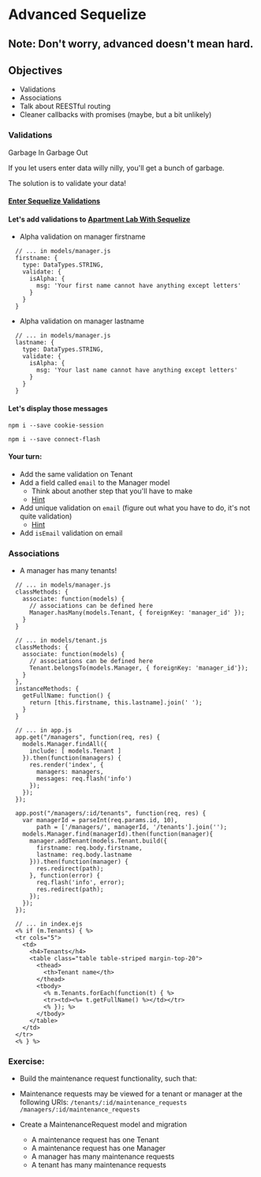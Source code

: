 # Advanced Sequelize

## Note: Don't worry, advanced doesn't mean hard.

## Objectives

* Validations
* Associations
* Talk about REESTful routing
* Cleaner callbacks with promises (maybe, but a bit unlikely)

### Validations

Garbage In Garbage Out

If you let users enter data willy nilly, you'll get a bunch of garbage.

The solution is to validate your data!

#### [Enter Sequelize Validations](https://github.com/chriso/validator.js#validators)

#### Let's add validations to [Apartment Lab With Sequelize](https://github.com/wdi-sf-september-2014-hw/apartment_lab_with_sequelize/tree/solution)

* Alpha validation on manager firstname 

```
  // ... in models/manager.js
  firstname: {
    type: DataTypes.STRING,
    validate: {
      isAlpha: {
        msg: 'Your first name cannot have anything except letters'
      }
    }
  }
```

* Alpha validation on manager lastname
```
  // ... in models/manager.js
  lastname: {
    type: DataTypes.STRING,
    validate: {
      isAlpha: {
        msg: 'Your last name cannot have anything except letters'
      }
    }
  }
```

#### Let's display those messages

`npm i --save cookie-session`

`npm i --save connect-flash`

#### Your turn: 

* Add the same validation on Tenant
* Add a field called `email` to the Manager model
  * Think about another step that you'll have to make
  * [Hint](http://sequelizejs.com/docs/1.7.8/migrations#functions-addcolumn)
* Add unique validation on `email` (figure out what you have to do, it's
  not quite validation)
  * [Hint](http://sequelizejs.com/docs/1.7.8/models#definition)
* Add `isEmail` validation on email

### Associations

* A manager has many tenants!
```
  // ... in models/manager.js
  classMethods: {
    associate: function(models) {
      // associations can be defined here
      Manager.hasMany(models.Tenant, { foreignKey: 'manager_id' });
    }
  }

  // ... in models/tenant.js
  classMethods: {
    associate: function(models) {
      // associations can be defined here
      Tenant.belongsTo(models.Manager, { foreignKey: 'manager_id'});
    }
  },
  instanceMethods: {
    getFullName: function() {
      return [this.firstname, this.lastname].join(' ');
    }
  }
```

```
  // ... in app.js
  app.get("/managers", function(req, res) {
    models.Manager.findAll({
      include: [ models.Tenant ]
    }).then(function(managers) { 
      res.render('index', { 
        managers: managers,
        messages: req.flash('info')
      });
    });
  });

  app.post("/managers/:id/tenants", function(req, res) {
    var managerId = parseInt(req.params.id, 10),
        path = ['/managers/', managerId, '/tenants'].join('');
    models.Manager.find(managerId).then(function(manager){
      manager.addTenant(models.Tenant.build({
        firstname: req.body.firstname,
        lastname: req.body.lastname
      })).then(function(manager) {
        res.redirect(path);
      }, function(error) {
        req.flash('info', error);
        res.redirect(path);
      });
    });
  });
```

```
  // ... in index.ejs
  <% if (m.Tenants) { %>
  <tr cols="5">
    <td>
      <h4>Tenants</h4>
      <table class="table table-striped margin-top-20">
        <thead>
          <th>Tenant name</th>
        </thead>
        <tbody>
          <% m.Tenants.forEach(function(t) { %>
          <tr><td><%= t.getFullName() %></td></tr>
          <% }); %>
        </tbody>
      </table>
    </td>
  </tr>
  <% } %>
```

### Exercise: 

* Build the maintenance request functionality, such that:
* Maintenance requests may be viewed for a tenant or manager at the following URIs:
  `/tenants/:id/maintenance_requests`
  `/managers/:id/maintenance_requests`

* Create a MaintenanceRequest model and migration
  * A maintenance request has one Tenant
  * A maintenance request has one Manager
  * A manager has many maintenance requests
  * A tenant has many maintenance requests
